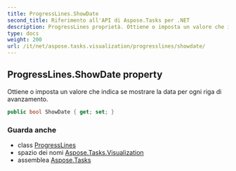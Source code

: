 ```yaml
---
title: ProgressLines.ShowDate
second_title: Riferimento all'API di Aspose.Tasks per .NET
description: ProgressLines proprietà. Ottiene o imposta un valore che indica se mostrare la data per ogni riga di avanzamento.
type: docs
weight: 200
url: /it/net/aspose.tasks.visualization/progresslines/showdate/
---
```

## ProgressLines.ShowDate property

Ottiene o imposta un valore che indica se mostrare la data per ogni riga di avanzamento.

```csharp
public bool ShowDate { get; set; }
```

### Guarda anche

* class [ProgressLines](../)
* spazio dei nomi [Aspose.Tasks.Visualization](../../progresslines/)
* assemblea [Aspose.Tasks](../../../)


